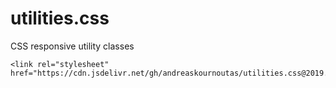 # utilities.css
CSS responsive utility classes

```
<link rel="stylesheet" href="https://cdn.jsdelivr.net/gh/andreaskournoutas/utilities.css@2019.08.26/utilities.min.css"/>
```

